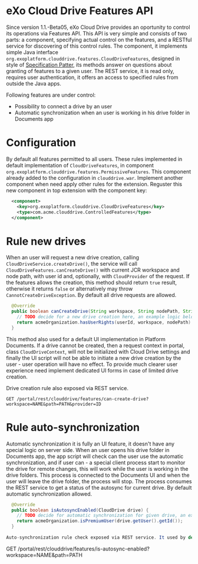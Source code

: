 eXo Cloud Drive Features API
============================

Since version 1.1.-Beta05, eXo Cloud Drive provides an oportunity to control its operations via Features API. This API is very simple and consists of two parts: a component, specifying actual control on the features, and a RESTful service for discovering of this control rules. The component, it implements simple Java interface `org.exoplatform.clouddrive.features.CloudDriveFeatures`, designed in style of [Specification Patter](http://en.wikipedia.org/wiki/Specification_pattern), its methods answer on questions about granting of features to a given user. The REST service, it is read only, requires user authentication, it offers an access to specified rules from outside the Java apps.  

Following features are under control:
* Possibility to connect a drive by an user
* Automatic synchronization when an user is working in his drive folder in Documents app

Configuration
=============

By default all features permitted to all users. These rules implemented in default implementation of `CloudDriveFeatures`, in component `org.exoplatform.clouddrive.features.PermissiveFeatures`. This component already added to the configuration in `clouddrive.war`.
Implement another component when need apply other rules for the extension. Reguster this new component in top extension with the component key:

```xml
  <component>
    <key>org.exoplatform.clouddrive.CloudDriveFeatures</key>
    <type>com.acme.clouddrive.ControlledFeatures</type>
  </component>
```

Rule new drives
===============

When an user will request a new drive creation, calling `CloudDriveService.createDrive()`, the service will call `CloudDriveFeatures.canCreateDrive()` with current JCR workspace and node path, with user id and, optionally, with `CloudProvider` of the request. If the features allows the creation, this method should return `true` result, otherwise it returns `false` or alternatively may throw `CannotCreateDriveException`. By default all drive requests are allowed.

```java
  @Override
  public boolean canCreateDrive(String workspace, String nodePath, String userId, CloudProvider provider) {
    // TODO decide for a new drive creation here, an example logic below:
    return acmeOrganization.hasUserRights(userId, workspace, nodePath) && allowedProviders.contains(provider);
  }
```

This method also used for a default UI implementation in Platform Documents. If a drive cannot be created, then a request context in portal, class `CloudDriveContext`, will not be initialized with Cloud Drive settings and finally the UI script will not be able to initiate a new drive creation by the user - user operation will have no effect.
To provide much clearer user experience need implement dedicated UI forms in case of limited drive creation.

Drive creation rule also exposed via REST service.

```
GET /portal/rest/clouddrive/features/can-create-drive?workspace=NAME&path=PATH&provider=ID
```

Rule auto-synchronization
=========================

Automatic synchronization it is fully an UI feature, it doesn't have any special logic on server side. When an user opens his drive folder in Documents app, the app script will check can the user use the automatic synchronization, and if user can - a special client process start to monitor the drive for remote changes, this will work while the user is working in the drive folders. This process is connected to the Documents UI and when the user will leave the drive folder, the process will stop. The process consumes the REST service to get a status of the autosync for current drive. By default automatic synchronization allowed.

```java
  @Override
  public boolean isAutosyncEnabled(CloudDrive drive) {
    // TODO decide for automatic synchronization for given drive, an example logic below:
    return acmeOrganization.isPremiumUser(drive.getUser().getId());
  }
 
Auto-synchronization rule check exposed via REST service. It used by default UI implementation.

```
GET /portal/rest/clouddrive/features/is-autosync-enabled?workspace=NAME&path=PATH
```

